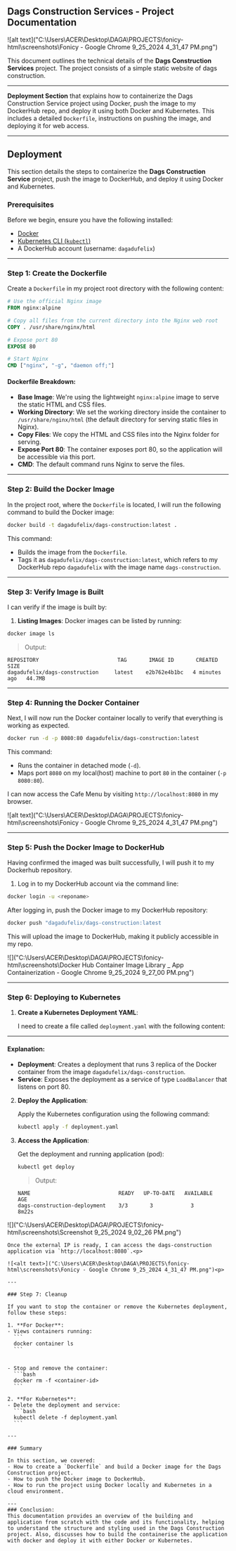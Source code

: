 ## Dags Construction Services - Project Documentation

![alt text]("C:\Users\ACER\Desktop\DAGA\PROJECTS\fonicy-html\screenshots\Fonicy - Google Chrome 9_25_2024 4_31_47 PM.png")



This document outlines the technical details of the **Dags Construction Services** project. The project consists of a simple static website of dags construction.

---
**Deployment Section** that explains how to containerize the Dags Construction Service  project using Docker, push the image to my DockerHub repo, and deploy it using both Docker and Kubernetes. This includes a detailed `Dockerfile`, instructions on pushing the image, and deploying it for web access.

---

## Deployment

This section details the steps to containerize the **Dags Construction Service** project, push the image to DockerHub, and deploy it using Docker and Kubernetes.

### Prerequisites
Before we begin, ensure you have the following installed:
- [Docker](https://docs.docker.com/get-docker/)
- [Kubernetes CLI (`kubectl`)](https://kubernetes.io/docs/tasks/tools/install-kubectl/)
- A DockerHub account (username: `dagadufelix`)

---

### Step 1: Create the Dockerfile

Create a `Dockerfile` in my project root directory with the following content:

```Dockerfile
# Use the official Nginx image
FROM nginx:alpine

# Copy all files from the current directory into the Nginx web root
COPY . /usr/share/nginx/html

# Expose port 80
EXPOSE 80

# Start Nginx
CMD ["nginx", "-g", "daemon off;"]

```

#### Dockerfile Breakdown:
- **Base Image**: We're using the lightweight `nginx:alpine` image to serve the static HTML and CSS files.
- **Working Directory**: We set the working directory inside the container to `/usr/share/nginx/html` (the default directory for serving static files in Nginx).
- **Copy Files**: We copy the HTML and CSS files into the Nginx folder for serving.
- **Expose Port 80**: The container exposes port 80, so the application will be accessible via this port.
- **CMD**: The default command runs Nginx to serve the files.

---

### Step 2: Build the Docker Image

In the project root, where the `Dockerfile` is located, I will run the following command to build the Docker image:

```bash
docker build -t dagadufelix/dags-construction:latest .
```

This command:
- Builds the image from the `Dockerfile`.
- Tags it as `dagadufelix/dags-construction:latest`, which refers to my DockerHub repo `dagadufelix` with the image name `dags-construction`.

---

### Step 3: Verify Image is Built
I can verify if the image is built by:
1. **Listing Images**: Docker images can be listed by running:
```bash
docker image ls
```

> Output: 
>
```
REPOSITORY                         TAG       IMAGE ID       CREATED         SIZE
dagadufelix/dags-construction     latest    e2b762e4b1bc   4 minutes ago   44.7MB
```
---

### Step 4: Running the Docker Container

Next, I will now run the Docker container locally to verify that everything is working as expected.


```bash
docker run -d -p 8080:80 dagadufelix/dags-construction:latest
```

This command:
- Runs the container in detached mode (`-d`).
- Maps port `8080` on my local(host) machine to port `80` in the container (`-p 8080:80`).

I can now access the Cafe Menu by visiting `http://localhost:8080` in my browser.<p>
![alt text]("C:\Users\ACER\Desktop\DAGA\PROJECTS\fonicy-html\screenshots\Fonicy - Google Chrome 9_25_2024 4_31_47 PM.png")<p>

---
### Step 5: Push the Docker Image to DockerHub
Having confirmed the imaged was built successfully, I will push it to my Dockerhub repository.
1. Log in to my DockerHub account via the command line:

```bash
docker login -u <reponame>
```

After logging in, push the Docker image to my DockerHub repository:

```bash
docker push "dagadufelix/dags-construction:latest
```

This will upload the image to DockerHub, making it publicly accessible in my repo.

![<alt text>]("C:\Users\ACER\Desktop\DAGA\PROJECTS\fonicy-html\screenshots\Docker Hub Container Image Library _ App Containerization - Google Chrome 9_25_2024 9_27_00 PM.png")<p>

---

### Step 6: Deploying to Kubernetes

1. **Create a Kubernetes Deployment YAML**:
   
   I need to create a file called `deployment.yaml` with the following content:<p>

   
---

   #### Explanation:
   - **Deployment**: Creates a deployment that runs 3 replica of the Docker container from the image `dagadufelix/dags-construction`.
   - **Service**: Exposes the deployment as a service of type `LoadBalancer` that listens on port 80.

2. **Deploy the Application**:
   
   Apply the Kubernetes configuration using the following command:

   ```bash
   kubectl apply -f deployment.yaml
   ```
    

3. **Access the Application**:
   
   Get the deployment and running application (pod):
   ```bash
   kubectl get deploy
   ```
   > Output:
   ```
   NAME                            READY   UP-TO-DATE   AVAILABLE      AGE
   dags-construction-deployment    3/3       3            3           8m22s
   ```
  ![<alt text>]("C:\Users\ACER\Desktop\DAGA\PROJECTS\fonicy-html\screenshots\Screenshot 9_25_2024 9_02_26 PM.png")<p>


   ```
   Once the external IP is ready, I can access the dags-construction application via `http://localhost:8080`.<p>

  ![<alt text>]("C:\Users\ACER\Desktop\DAGA\PROJECTS\fonicy-html\screenshots\Fonicy - Google Chrome 9_25_2024 4_31_47 PM.png")<p>
  
---

### Step 7: Cleanup

If you want to stop the container or remove the Kubernetes deployment, follow these steps:

1. **For Docker**:
   - Views containers running:
     ```
     docker container ls
     ```
     

   - Stop and remove the container:
     ```bash
     docker rm -f <container-id>
     ```

2. **For Kubernetes**:
   - Delete the deployment and service:
     ```bash
     kubectl delete -f deployment.yaml
     ```

---

### Summary

In this section, we covered:
- How to create a `Dockerfile` and build a Docker image for the Dags Construction project.
- How to push the Docker image to DockerHub.
- How to run the project using Docker locally and Kubernetes in a cloud environment.

---
### Conclusion:
This documentation provides an overview of the building and application from scratch with the code and its functionality, helping to understand the structure and styling used in the Dags Construction project. Also, discusses how to build the containerise the application with docker and deploy it with either Docker or Kubernetes. 